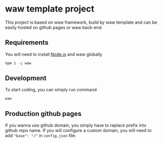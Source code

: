 # waw template project
This project is based on waw framework, build by waw template and can be easily hosted on github pages or waw back-end.

## Requirements
You will need to install [Node.js](https://nodejs.org/en) and waw globally
```sh
npm i -g waw
```

## Development
To start coding, you can simply run command
```sh
waw
```

## Production github pages
If you wanna use github domain, you simply have to replace prefix into github repo name. If you will configure a custom domain, you will need to add `"base": "/"` in `config.json` file.
